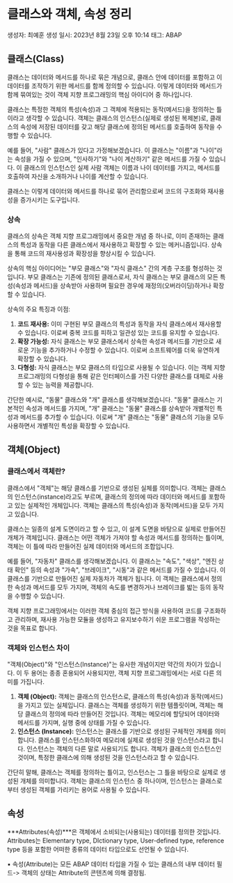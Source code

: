 # 클래스와 객체, 속성 정리

생성자: 최예훈
생성 일시: 2023년 8월 23일 오후 10:14
태그: ABAP

## 클래스(Class)

클래스는 데이터와 메서드를 하나로 묶은 개념으로, 클래스 안에 데이터를 포함하고 이 데이터를 조작하기 위한 메서드를 함께 정의할 수 있습니다. 이렇게 데이터와 메서드가 함께 묶여있는 것이 객체 지향 프로그래밍의 핵심 아이디어 중 하나입니다.

클래스는 특정한 객체의 특성(속성)과 그 객체에 적용되는 동작(메서드)을 정의하는 틀이라고 생각할 수 있습니다. 객체는 클래스의 인스턴스(실제로 생성된 복제본)로, 클래스의 속성에 저장된 데이터를 갖고 해당 클래스에 정의된 메서드를 호출하여 동작을 수행할 수 있습니다.

예를 들어, "사람" 클래스가 있다고 가정해보겠습니다. 이 클래스는 "이름"과 "나이"라는 속성을 가질 수 있으며, "인사하기"와 "나이 계산하기" 같은 메서드를 가질 수 있습니다. 이 클래스의 인스턴스인 실제 사람 객체는 이름과 나이 데이터를 가지고, 메서드를 호출하여 자신을 소개하거나 나이를 계산할 수 있습니다.

클래스는 이렇게 데이터와 메서드를 하나로 묶어 관리함으로써 코드의 구조화와 재사용성을 증가시키는 도구입니다.

### 상속

클래스의 상속은 객체 지향 프로그래밍에서 중요한 개념 중 하나로, 이미 존재하는 클래스의 특성과 동작을 다른 클래스에서 재사용하고 확장할 수 있는 메커니즘입니다. 상속을 통해 코드의 재사용성과 확장성을 향상시킬 수 있습니다.

상속의 핵심 아이디어는 "부모 클래스"와 "자식 클래스" 간의 계층 구조를 형성하는 것입니다. 부모 클래스는 기존에 정의된 클래스로서, 자식 클래스는 부모 클래스의 모든 특성(속성과 메서드)을 상속받아 사용하며 필요한 경우에 재정의(오버라이딩)하거나 확장할 수 있습니다.

상속의 주요 특징과 이점:

1. **코드 재사용:** 이미 구현된 부모 클래스의 특성과 동작을 자식 클래스에서 재사용할 수 있습니다. 이로써 중복 코드를 피하고 일관성 있는 코드를 유지할 수 있습니다.
2. **확장 가능성:** 자식 클래스는 부모 클래스에서 상속한 속성과 메서드를 기반으로 새로운 기능을 추가하거나 수정할 수 있습니다. 이로써 소프트웨어를 더욱 유연하게 확장할 수 있습니다.
3. **다형성:** 자식 클래스는 부모 클래스의 타입으로 사용될 수 있습니다. 이는 객체 지향 프로그래밍의 다형성을 통해 같은 인터페이스를 가진 다양한 클래스를 대체로 사용할 수 있는 능력을 제공합니다.

간단한 예시로, "동물" 클래스와 "개" 클래스를 생각해보겠습니다. "동물" 클래스는 기본적인 속성과 메서드를 가지며, "개" 클래스는 "동물" 클래스를 상속받아 개별적인 특성과 메서드를 추가할 수 있습니다. 이로써 "개" 클래스는 "동물" 클래스의 기능을 모두 사용하면서 개별적인 특성을 확장할 수 있습니다.

## 객체(Object)

### 클래스에서 객체란?

클래스에서 "객체"는 해당 클래스를 기반으로 생성된 실체를 의미합니다. 객체는 클래스의 인스턴스(instance)라고도 부르며, 클래스의 정의에 따라 데이터와 메서드를 포함하고 있는 실제적인 개체입니다. 객체는 클래스의 특성(속성)과 동작(메서드)을 모두 가지고 있습니다.

클래스는 일종의 설계 도면이라고 할 수 있고, 이 설계 도면을 바탕으로 실제로 만들어진 개체가 객체입니다. 클래스는 어떤 객체가 가져야 할 속성과 메서드를 정의하는 틀이며, 객체는 이 틀에 따라 만들어진 실제 데이터와 메서드의 조합입니다.

예를 들어, "자동차" 클래스를 생각해보겠습니다. 이 클래스는 "속도", "색상", "엔진 상태 확인" 등의 속성과 "가속", "브레이크", "시동"과 같은 메서드를 가질 수 있습니다. 이 클래스를 기반으로 만들어진 실제 자동차가 객체가 됩니다. 이 객체는 클래스에서 정의한 속성과 메서드를 모두 가지며, 객체의 속도를 변경하거나 브레이크를 밟는 등의 동작을 수행할 수 있습니다.

객체 지향 프로그래밍에서는 이러한 객체 중심의 접근 방식을 사용하여 코드를 구조화하고 관리하며, 재사용 가능한 모듈을 생성하고 유지보수하기 쉬운 프로그램을 작성하는 것을 목표로 합니다.

### 객체와 인스턴스 차이

"객체(Object)"와 "인스턴스(Instance)"는 유사한 개념이지만 약간의 차이가 있습니다. 이 두 용어는 종종 혼용되어 사용되지만, 객체 지향 프로그래밍에서는 서로 다른 의미를 가집니다.

1. **객체 (Object):** 객체는 클래스의 인스턴스로, 클래스의 특성(속성)과 동작(메서드)을 가지고 있는 실체입니다. 클래스는 객체를 생성하기 위한 템플릿이며, 객체는 해당 클래스의 정의에 따라 만들어진 것입니다. 객체는 메모리에 할당되어 데이터와 메서드를 가지며, 실행 중에 상태를 가질 수 있습니다.
2. **인스턴스 (Instance):** 인스턴스는 클래스를 기반으로 생성된 구체적인 개체를 의미합니다. 클래스를 인스턴스화하여 메모리에 실제로 생성된 것을 인스턴스라고 합니다. 인스턴스는 객체의 다른 말로 사용되기도 합니다. 객체가 클래스의 인스턴스인 것이며, 특정한 클래스에 의해 생성된 것을 인스턴스라고 할 수 있습니다.

간단히 말해, 클래스는 객체를 정의하는 틀이고, 인스턴스는 그 틀을 바탕으로 실제로 생성된 개체를 의미합니다. 객체는 클래스의 인스턴스 중 하나이며, 인스턴스는 클래스로부터 생성된 객체를 가리키는 용어로 사용될 수 있습니다.

## 속성

***Attributes(속성)***은 객체에서 소비되는(사용되는) 데이터를 정의한 것입니다. Attributes는 Elementary type, DIctionary type, User-defined type, reference type 등을 포함한 어떠한 종류의 데이터 타입으로도 선언될 수 있습니다.

▪ 속성(Attribute)는 모든 ABAP 데이터 타입을 가질 수 있는 클래스의 내부 데이터 필드-> 객체의 상태는 Attribute의 콘텐츠에 의해 결정됨.